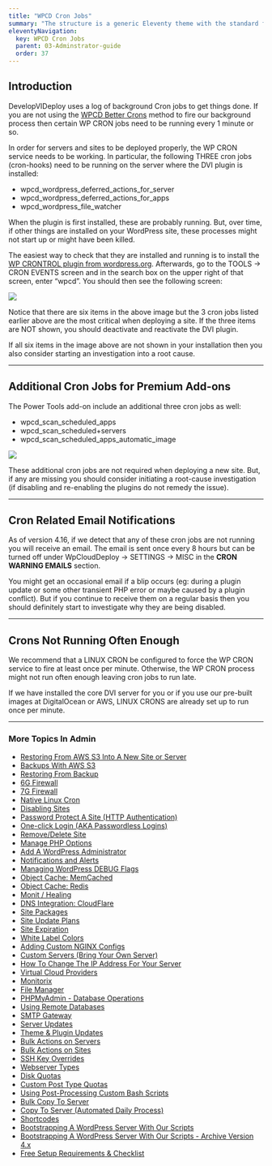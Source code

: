 ```yaml
---
title: "WPCD Cron Jobs"
summary: "The structure is a generic Eleventy theme with the standard folder and file names."
eleventyNavigation:
  key: WPCD Cron Jobs
  parent: 03-Adminstrator-guide
  order: 37
---
```

## Introduction

DevelopVIDeploy uses a log of background Cron jobs to get things done. If you are not using the [WPCD Better Crons](https://web.archive.org/web/20240304150311/https://wpclouddeploy.com/documentation/wpcloud-deploy/better-wpcd-crons/) method to fire our background process then certain WP CRON jobs need to be running every 1 minute or so.

In order for servers and sites to be deployed properly, the WP CRON service needs to be working. In particular, the following THREE cron jobs (cron-hooks) need to be running on the server where the DVI plugin is installed:

*   wpcd\_wordpress\_deferred\_actions\_for\_server
*   wpcd\_wordpress\_deferred\_actions\_for\_apps
*   wpcd\_wordpress\_file\_watcher

When the plugin is first installed, these are probably running. But, over time, if other things are installed on your WordPress site, these processes might not start up or might have been killed.

The easiest way to check that they are installed and running is to install the [WP CRONTROL plugin from wordpress.org](https://web.archive.org/web/20240304150311/https://wordpress.org/plugins/wp-crontrol/). Afterwards, go to the TOOLS → CRON EVENTS screen and in the search box on the upper right of that screen, enter “wpcd”. You should then see the following screen:

[![](https://web.archive.org/web/20240304150311im_/https://wpclouddeploy.com/wp-content/uploads/2022/05/wpcd-v4-271.png)](https://web.archive.org/web/20240304150311/https://wpclouddeploy.com/wp-content/uploads/2022/05/wpcd-v4-271.png)

Notice that there are six items in the above image but the 3 cron jobs listed earlier above are the most critical when deploying a site. If the three items are NOT shown, you should deactivate and reactivate the DVI plugin.

If all six items in the image above are not shown in your installation then you also consider starting an investigation into a root cause.

- - -

## Additional Cron Jobs for Premium Add-ons

The Power Tools add-on include an additional three cron jobs as well:

*   wpcd\_scan\_scheduled\_apps
*   wpcd\_scan\_scheduled+servers
*   wpcd\_scan\_scheduled\_apps\_automatic\_image

[![](https://web.archive.org/web/20240304150311im_/https://wpclouddeploy.com/wp-content/uploads/2022/05/wpcd-v4-272.png)](https://web.archive.org/web/20240304150311/https://wpclouddeploy.com/wp-content/uploads/2022/05/wpcd-v4-272.png)

These additional cron jobs are not required when deploying a new site. But, if any are missing you should consider initiating a root-cause investigation (if disabling and re-enabling the plugins do not remedy the issue).

- - -

## Cron Related Email Notifications

As of version 4.16, if we detect that any of these cron jobs are not running you will receive an email. The email is sent once every 8 hours but can be turned off under WpCloudDeploy → SETTINGS → MISC in the **CRON WARNING EMAILS** section.

You might get an occasional email if a blip occurs (eg: during a plugin update or some other transient PHP error or maybe caused by a plugin conflict). But if you continue to receive them on a regular basis then you should definitely start to investigate why they are being disabled.

- - -

## Crons Not Running Often Enough

We recommend that a LINUX CRON be configured to force the WP CRON service to fire at least once per minute. Otherwise, the WP CRON process might not run often enough leaving cron jobs to run late.

If we have installed the core DVI server for you or if you use our pre-built images at DigitalOcean or AWS, LINUX CRONS are already set up to run once per minute.

- - -

### More Topics In Admin

*   [Restoring From AWS S3 Into A New Site or Server](https://web.archive.org/web/20240304150311/https://wpclouddeploy.com/documentation/tips-techniques-education/restoring-from-s3-into-a-new-site-or-server/)
*   [Backups With AWS S3](https://web.archive.org/web/20240304150311/https://wpclouddeploy.com/documentation/wpcloud-deploy-admin/backups-with-aws-s3/)
*   [Restoring From Backup](https://web.archive.org/web/20240304150311/https://wpclouddeploy.com/documentation/wpcloud-deploy-admin/restoring-from-backup/)
*   [6G Firewall](https://web.archive.org/web/20240304150311/https://wpclouddeploy.com/documentation/wpcloud-deploy-admin/6g-firewall/)
*   [7G Firewall](https://web.archive.org/web/20240304150311/https://wpclouddeploy.com/documentation/wpcloud-deploy-admin/7g-firewall/)
*   [Native Linux Cron](https://web.archive.org/web/20240304150311/https://wpclouddeploy.com/documentation/wpcloud-deploy-admin/native-linux-cron/)
*   [Disabling Sites](https://web.archive.org/web/20240304150311/https://wpclouddeploy.com/documentation/wpcloud-deploy-admin/disabling-sites/)
*   [Password Protect A Site (HTTP Authentication)](https://web.archive.org/web/20240304150311/https://wpclouddeploy.com/documentation/wpcloud-deploy-admin/add-basic-password-protection-to-a-site-http-authentication/)
*   [One-click Login (AKA Passwordless Logins)](https://web.archive.org/web/20240304150311/https://wpclouddeploy.com/documentation/wpcloud-deploy-admin/one-click-login-aka-passwordless-logins/)
*   [Remove/Delete Site](https://web.archive.org/web/20240304150311/https://wpclouddeploy.com/documentation/wpcloud-deploy-admin/remove-delete-site/)
*   [Manage PHP Options](https://web.archive.org/web/20240304150311/https://wpclouddeploy.com/documentation/wpcloud-deploy-admin/manage-php-options/)
*   [Add A WordPress Administrator](https://web.archive.org/web/20240304150311/https://wpclouddeploy.com/documentation/wpcloud-deploy-admin/add-a-wordpress-administrator/)
*   [Notifications and Alerts](https://web.archive.org/web/20240304150311/https://wpclouddeploy.com/documentation/wpcloud-deploy-admin/notifications/)
*   [Managing WordPress DEBUG Flags](https://web.archive.org/web/20240304150311/https://wpclouddeploy.com/documentation/wpcloud-deploy-admin/managing-wordpress-debug-flags/)
*   [Object Cache: MemCached](https://web.archive.org/web/20240304150311/https://wpclouddeploy.com/documentation/wpcloud-deploy-admin/object-cache-memcached/)
*   [Object Cache: Redis](https://web.archive.org/web/20240304150311/https://wpclouddeploy.com/documentation/wpcloud-deploy-admin/object-cache-redis/)
*   [Monit / Healing](https://web.archive.org/web/20240304150311/https://wpclouddeploy.com/documentation/wpcloud-deploy-admin/monit-healing/)
*   [DNS Integration: CloudFlare](https://web.archive.org/web/20240304150311/https://wpclouddeploy.com/documentation/wpcloud-deploy-admin/dns-integration-cloudflare/)
*   [Site Packages](https://web.archive.org/web/20240304150311/https://wpclouddeploy.com/documentation/wpcloud-deploy-admin/site-packages/)
*   [Site Update Plans](https://web.archive.org/web/20240304150311/https://wpclouddeploy.com/documentation/wpcloud-deploy-admin/site-update-plans/)
*   [Site Expiration](https://web.archive.org/web/20240304150311/https://wpclouddeploy.com/documentation/wpcloud-deploy-admin/site-expiration/)
*   [White Label Colors](https://web.archive.org/web/20240304150311/https://wpclouddeploy.com/documentation/wpcloud-deploy-admin/white-label-colors/)
*   [Adding Custom NGINX Configs](https://web.archive.org/web/20240304150311/https://wpclouddeploy.com/documentation/wpcloud-deploy-admin/adding-custom-nginx-configs/)
*   [Custom Servers (Bring Your Own Server)](https://web.archive.org/web/20240304150311/https://wpclouddeploy.com/documentation/wpcloud-deploy-admin/custom-servers-bring-your-own-server/)
*   [How To Change The IP Address For Your Server](https://web.archive.org/web/20240304150311/https://wpclouddeploy.com/documentation/wpcloud-deploy-admin/how-to-change-the-ip-address-for-your-server/)
*   [Virtual Cloud Providers](https://web.archive.org/web/20240304150311/https://wpclouddeploy.com/documentation/wpcloud-deploy-admin/virtual-cloud-providers/)
*   [Monitorix](https://web.archive.org/web/20240304150311/https://wpclouddeploy.com/documentation/wpcloud-deploy-admin/monitorix/)
*   [File Manager](https://web.archive.org/web/20240304150311/https://wpclouddeploy.com/documentation/wpcloud-deploy-admin/file-manager/)
*   [PHPMyAdmin - Database Operations](https://web.archive.org/web/20240304150311/https://wpclouddeploy.com/documentation/wpcloud-deploy-admin/phpmyadmin-database-operations/)
*   [Using Remote Databases](https://web.archive.org/web/20240304150311/https://wpclouddeploy.com/documentation/wpcloud-deploy-admin/using-remote-databases/)
*   [SMTP Gateway](https://web.archive.org/web/20240304150311/https://wpclouddeploy.com/documentation/wpcloud-deploy-admin/smtp-gateway/)
*   [Server Updates](https://web.archive.org/web/20240304150311/https://wpclouddeploy.com/documentation/wpcloud-deploy-admin/server-updates/)
*   [Theme & Plugin Updates](https://web.archive.org/web/20240304150311/https://wpclouddeploy.com/documentation/wpcloud-deploy-admin/theme-plugin-updates/)
*   [Bulk Actions on Servers](https://web.archive.org/web/20240304150311/https://wpclouddeploy.com/documentation/wpcloud-deploy-admin/bulk-actions-on-servers/)
*   [Bulk Actions on Sites](https://web.archive.org/web/20240304150311/https://wpclouddeploy.com/documentation/wpcloud-deploy-admin/bulk-actions-on-sites/)
*   [SSH Key Overrides](https://web.archive.org/web/20240304150311/https://wpclouddeploy.com/documentation/wpcloud-deploy-admin/ssh-key-overrides/)
*   [Webserver Types](https://web.archive.org/web/20240304150311/https://wpclouddeploy.com/documentation/wpcloud-deploy-admin/webserver-types/)
*   [Disk Quotas](https://web.archive.org/web/20240304150311/https://wpclouddeploy.com/documentation/wpcloud-deploy-admin/disk-quotas/)
*   [Custom Post Type Quotas](https://web.archive.org/web/20240304150311/https://wpclouddeploy.com/documentation/wpcloud-deploy-admin/custom-post-type-quotas/)
*   [Using Post-Processing Custom Bash Scripts](https://web.archive.org/web/20240304150311/https://wpclouddeploy.com/documentation/wpcloud-deploy-admin/using-post-processing-custom-bash-scripts/)
*   [Bulk Copy To Server](https://web.archive.org/web/20240304150311/https://wpclouddeploy.com/documentation/wpcloud-deploy-admin/bulk-copy-to-server/)
*   [Copy To Server (Automated Daily Process)](https://web.archive.org/web/20240304150311/https://wpclouddeploy.com/documentation/wpcloud-deploy-admin/copy-to-server-automated-daily-process/)
*   [Shortcodes](https://web.archive.org/web/20240304150311/https://wpclouddeploy.com/documentation/wpcloud-deploy-admin/shortcodes/)
*   [Bootstrapping A WordPress Server With Our Scripts](https://web.archive.org/web/20240304150311/https://wpclouddeploy.com/documentation/wpcloud-deploy-admin/bootstrapping-a-wordpress-server-with-our-scripts/)
*   [Bootstrapping A WordPress Server With Our Scripts - Archive Version 4.x](https://web.archive.org/web/20240304150311/https://wpclouddeploy.com/documentation/wpcloud-deploy-admin/bootstrapping-a-wordpress-server-with-our-scripts-version-4-x/)
*   [Free Setup Requirements & Checklist](https://web.archive.org/web/20240304150311/https://wpclouddeploy.com/documentation/wpcloud-deploy-admin/free-setup-requirements-checklist/)
